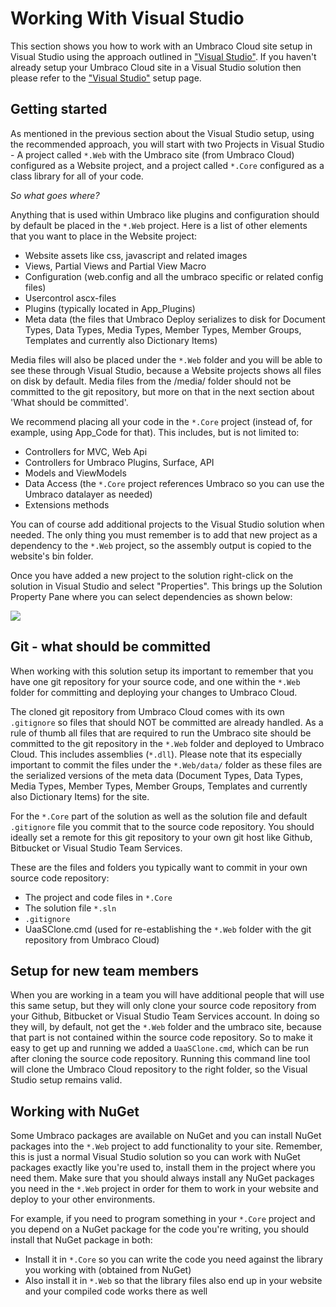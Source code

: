 # Working With Visual Studio

This section shows you how to work with an Umbraco Cloud site setup in Visual Studio using the approach outlined in ["Visual Studio"](../Visual-Studio/). If you haven't already setup your Umbraco Cloud site in a Visual Studio solution then please refer to the ["Visual Studio"](../Visual-Studio/) setup page.

## Getting started
As mentioned in the previous section about the Visual Studio setup, using the recommended approach, you will start with two Projects in Visual Studio - A project called `*.Web` with the Umbraco site (from Umbraco Cloud) configured as a Website project, and a project called `*.Core` configured as a class library for all of your code.

_So what goes where?_

Anything that is used within Umbraco like plugins and configuration should by default be placed in the `*.Web` project. Here is a list of other elements that you want to place in the Website project:

* Website assets like css, javascript and related images
* Views, Partial Views and Partial View Macro
* Configuration (web.config and all the umbraco specific or related config files)
* Usercontrol ascx-files
* Plugins (typically located in App_Plugins)
* Meta data (the files that Umbraco Deploy serializes to disk for Document Types, Data Types, Media Types, Member Types, Member Groups, Templates and currently also Dictionary Items)

Media files will also be placed under the `*.Web` folder and you will be able to see these through Visual Studio, because a Website projects shows all files on disk by default. Media files from the /media/ folder should not be committed to the git repository, but more on that in the next section about 'What should be committed'.

We recommend placing all your code in the `*.Core` project (instead of, for example, using App_Code for that). This includes, but is not limited to:

* Controllers for MVC, Web Api
* Controllers for Umbraco Plugins, Surface, API
* Models and ViewModels
* Data Access (the `*.Core` project references Umbraco so you can use the Umbraco datalayer as needed)
* Extensions methods

You can of course add additional projects to the Visual Studio solution when needed. The only thing you must remember is to add that new project as a dependency to the `*.Web` project, so the assembly output is copied to the website's bin folder.

Once you have added a new project to the solution right-click on the solution in Visual Studio and select "Properties". This brings up the Solution Property Pane where you can select dependencies as shown below:

![](images/solution-dependencies.png)  

## Git - what should be committed

When working with this solution setup its important to remember that you have one git repository for your source code, and one within the `*.Web` folder for committing and deploying your changes to Umbraco Cloud.

The cloned git repository from Umbraco Cloud comes with its own `.gitignore` so files that should NOT be committed are already handled. As a rule of thumb all files that are required to run the Umbraco site should be committed to the git repository in the `*.Web` folder and deployed to Umbraco Cloud. This includes assemblies (`*.dll`). Please note that its especially important to commit the files under the `*.Web/data/` folder as these files are the serialized versions of the meta data (Document Types, Data Types, Media Types, Member Types, Member Groups, Templates and currently also Dictionary Items) for the site.

For the `*.Core` part of the solution as well as the solution file and default `.gitignore` file you commit that to the source code repository. You should ideally set a remote for this git repository to your own git host like Github, Bitbucket or Visual Studio Team Services.

These are the files and folders you typically want to commit in your own source code repository:

* The project and code files in `*.Core`
* The solution file `*.sln`
* `.gitignore`
* UaaSClone.cmd (used for re-establishing the `*.Web` folder with the git repository from Umbraco Cloud)

## Setup for new team members

When you are working in a team you will have additional people that will use this same setup, but they will only clone your source code repository from your Github, Bitbucket or Visual Studio Team Services account.
In doing so they will, by default, not get the `*.Web` folder and the umbraco site, because that part is not contained within the source code repository. So to make it easy to get up and running we added a `UaaSClone.cmd`, which can be run after cloning the source code repository.
Running this command line tool will clone the Umbraco Cloud repository to the right folder, so the Visual Studio setup remains valid. 

## Working with NuGet

Some Umbraco packages are available on NuGet and you can install NuGet packages into the `*.Web` project to add functionality to your site. Remember, this is just a normal Visual Studio solution so you can work with NuGet packages exactly like you're used to, install them in the project where you need them. Make sure that you should always install any NuGet packages you need in the `*.Web` project in order for them to work in your website and deploy to your other environments.

For example, if you need to program something in your `*.Core` project and you depend on a NuGet package for the code you're writing, you should install that NuGet package in both:

- Install it in `*.Core` so you can write the code you need against the library you working with (obtained from NuGet)
- Also install it in `*.Web` so that the library files also end up in your website and your compiled code works there as well
